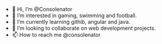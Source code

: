 - 👋 Hi, I’m @Consolenator
- 👀 I’m interested in gaming, swimming and football.
- 🌱 I’m currently learning githib, angular and java.
- 💞️ I’m looking to collaborate on web development projects.
- 📫 How to reach me @consolenator

<!---
Consolenator/Consolenator is a ✨ special ✨ repository because its `README.md` (this file) appears on your GitHub profile.
You can click the Preview link to take a look at your changes.
--->

